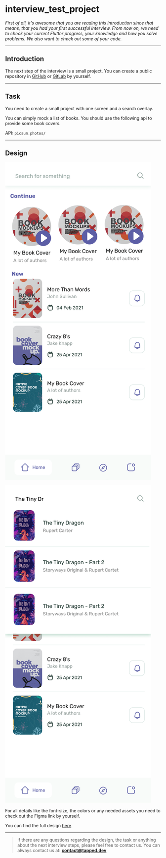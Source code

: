 # interview_test_project

*First of all, it's awesome that you are reading this introduction since that means, that you had your first successful
interview. From now on, we need to check your current Flutter progress, your knowledge and how you solve problems. We
also want to check out some of your code.*

___

## Introduction

The next step of the interview is a small project. You can create a public repository in [GitHub](https://github.com/)
or [GitLab](https://gitlab.com/) by yourself.

___

## Task

You need to create a small project with one screen and a search overlay.

You can simply mock a list of books. You should use the following api to provide some book covers.

API: `picsum.photos/`


___

## Design

![](assets/01_04_01_Storyways_List.png)

![](assets/01_04_02_Storyways_Search.png)

For all details like the font-size, the colors or any needed assets you need to check out the Figma link by yourself.

You can find the full design [here](https://www.figma.com/file/aRxa2vnAQgkenyjo5fwm9e/Untitled?node-id=0%3A1).

___

> If there are any questions regarding the design, the task or anything about the next interview steps, please feel free to contact us. You can always contact us at: **contact@tapped.dev**

